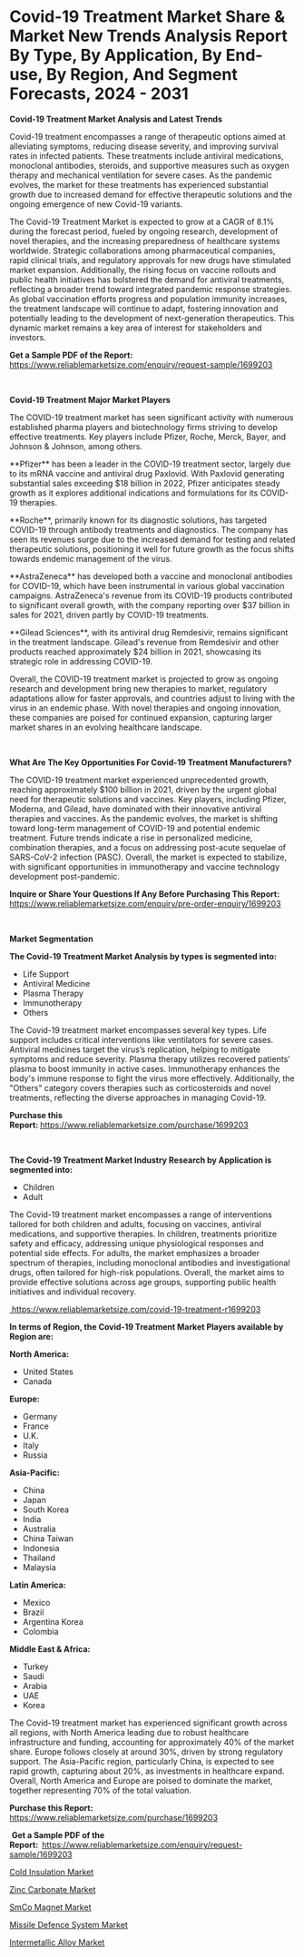 <p><h1>Covid-19 Treatment Market Share & Market New Trends Analysis Report By Type, By Application, By End-use, By Region, And Segment Forecasts, 2024 - 2031</h1></p><p><strong>Covid-19 Treatment Market Analysis and Latest Trends</strong></p>
<p><p>Covid-19 treatment encompasses a range of therapeutic options aimed at alleviating symptoms, reducing disease severity, and improving survival rates in infected patients. These treatments include antiviral medications, monoclonal antibodies, steroids, and supportive measures such as oxygen therapy and mechanical ventilation for severe cases. As the pandemic evolves, the market for these treatments has experienced substantial growth due to increased demand for effective therapeutic solutions and the ongoing emergence of new Covid-19 variants.</p><p>The Covid-19 Treatment Market is expected to grow at a CAGR of 8.1% during the forecast period, fueled by ongoing research, development of novel therapies, and the increasing preparedness of healthcare systems worldwide. Strategic collaborations among pharmaceutical companies, rapid clinical trials, and regulatory approvals for new drugs have stimulated market expansion. Additionally, the rising focus on vaccine rollouts and public health initiatives has bolstered the demand for antiviral treatments, reflecting a broader trend toward integrated pandemic response strategies. As global vaccination efforts progress and population immunity increases, the treatment landscape will continue to adapt, fostering innovation and potentially leading to the development of next-generation therapeutics. This dynamic market remains a key area of interest for stakeholders and investors.</p></p>
<p><strong>Get a Sample PDF of the Report:&nbsp;</strong> <a href="https://www.reliablemarketsize.com/enquiry/request-sample/1699203?utm_campaign=1131&utm_medium=2&utm_source=Github&utm_content=ia&utm_term=19112024&utm_id=covid-19-treatment">https://www.reliablemarketsize.com/enquiry/request-sample/1699203</a></p>
<p>&nbsp;</p>
<p><strong>Covid-19 Treatment Major Market Players</strong></p>
<p><p>The COVID-19 treatment market has seen significant activity with numerous established pharma players and biotechnology firms striving to develop effective treatments. Key players include Pfizer, Roche, Merck, Bayer, and Johnson & Johnson, among others. </p><p>**Pfizer** has been a leader in the COVID-19 treatment sector, largely due to its mRNA vaccine and antiviral drug Paxlovid. With Paxlovid generating substantial sales exceeding $18 billion in 2022, Pfizer anticipates steady growth as it explores additional indications and formulations for its COVID-19 therapies.</p><p>**Roche**, primarily known for its diagnostic solutions, has targeted COVID-19 through antibody treatments and diagnostics. The company has seen its revenues surge due to the increased demand for testing and related therapeutic solutions, positioning it well for future growth as the focus shifts towards endemic management of the virus.</p><p>**AstraZeneca** has developed both a vaccine and monoclonal antibodies for COVID-19, which have been instrumental in various global vaccination campaigns. AstraZeneca's revenue from its COVID-19 products contributed to significant overall growth, with the company reporting over $37 billion in sales for 2021, driven partly by COVID-19 treatments.</p><p>**Gilead Sciences**, with its antiviral drug Remdesivir, remains significant in the treatment landscape. Gilead's revenue from Remdesivir and other products reached approximately $24 billion in 2021, showcasing its strategic role in addressing COVID-19. </p><p>Overall, the COVID-19 treatment market is projected to grow as ongoing research and development bring new therapies to market, regulatory adaptations allow for faster approvals, and countries adjust to living with the virus in an endemic phase. With novel therapies and ongoing innovation, these companies are poised for continued expansion, capturing larger market shares in an evolving healthcare landscape.</p></p>
<p>&nbsp;</p>
<p><strong>What Are The Key Opportunities For Covid-19 Treatment Manufacturers?</strong></p>
<p><p>The COVID-19 treatment market experienced unprecedented growth, reaching approximately $100 billion in 2021, driven by the urgent global need for therapeutic solutions and vaccines. Key players, including Pfizer, Moderna, and Gilead, have dominated with their innovative antiviral therapies and vaccines. As the pandemic evolves, the market is shifting toward long-term management of COVID-19 and potential endemic treatment. Future trends indicate a rise in personalized medicine, combination therapies, and a focus on addressing post-acute sequelae of SARS-CoV-2 infection (PASC). Overall, the market is expected to stabilize, with significant opportunities in immunotherapy and vaccine technology development post-pandemic.</p></p>
<p><strong>Inquire or Share Your Questions If Any Before Purchasing This Report:</strong> <a href="https://www.reliablemarketsize.com/enquiry/pre-order-enquiry/1699203?utm_campaign=1131&utm_medium=2&utm_source=Github&utm_content=ia&utm_term=19112024&utm_id=covid-19-treatment">https://www.reliablemarketsize.com/enquiry/pre-order-enquiry/1699203</a></p>
<p>&nbsp;</p>
<p><strong>Market Segmentation</strong></p>
<p><strong>The Covid-19 Treatment Market Analysis by types is segmented into:</strong></p>
<p><ul><li>Life Support</li><li>Antiviral Medicine</li><li>Plasma Therapy</li><li>Immunotherapy</li><li>Others</li></ul></p>
<p><p>The Covid-19 treatment market encompasses several key types. Life support includes critical interventions like ventilators for severe cases. Antiviral medicines target the virus’s replication, helping to mitigate symptoms and reduce severity. Plasma therapy utilizes recovered patients’ plasma to boost immunity in active cases. Immunotherapy enhances the body's immune response to fight the virus more effectively. Additionally, the "Others" category covers therapies such as corticosteroids and novel treatments, reflecting the diverse approaches in managing Covid-19.</p></p>
<p><strong>Purchase this Report:&nbsp;</strong><a href="https://www.reliablemarketsize.com/purchase/1699203?utm_campaign=1131&utm_medium=2&utm_source=Github&utm_content=ia&utm_term=19112024&utm_id=covid-19-treatment">https://www.reliablemarketsize.com/purchase/1699203</a></p>
<p>&nbsp;</p>
<p><strong>The Covid-19 Treatment Market Industry Research by Application is segmented into:</strong></p>
<p><ul><li>Children</li><li>Adult</li></ul></p>
<p><p>The Covid-19 treatment market encompasses a range of interventions tailored for both children and adults, focusing on vaccines, antiviral medications, and supportive therapies. In children, treatments prioritize safety and efficacy, addressing unique physiological responses and potential side effects. For adults, the market emphasizes a broader spectrum of therapies, including monoclonal antibodies and investigational drugs, often tailored for high-risk populations. Overall, the market aims to provide effective solutions across age groups, supporting public health initiatives and individual recovery.</p></p>
<p><a href="https://www.reliablemarketsize.com/covid-19-treatment-r1699203?utm_campaign=1131&utm_medium=2&utm_source=Github&utm_content=ia&utm_term=19112024&utm_id=covid-19-treatment">&nbsp;https://www.reliablemarketsize.com/covid-19-treatment-r1699203</a></p>
<p><strong>In terms of Region, the Covid-19 Treatment Market Players available by Region are:</strong></p>
<p>
    <p> <strong> North America: </strong>
        <ul>
            <li>United States</li>
            <li>Canada</li>
        </ul>
        </p> 
    <p> <strong> Europe: </strong>
        <ul>
            <li>Germany</li>
            <li>France</li>
            <li>U.K.</li>
            <li>Italy</li>
            <li>Russia</li>
        </ul>
        </p> 
    <p> <strong> Asia-Pacific: </strong>
        <ul>
            <li>China</li>
            <li>Japan</li>
            <li>South Korea</li>
            <li>India</li>
            <li>Australia</li>
            <li>China Taiwan</li>
            <li>Indonesia</li>
            <li>Thailand</li>
            <li>Malaysia</li>
        </ul>
        </p> 
    <p> <strong> Latin America: </strong>
        <ul>
            <li>Mexico</li>
            <li>Brazil</li>
            <li>Argentina Korea</li>
            <li>Colombia</li>
        </ul>
        </p> 
    <p> <strong> Middle East & Africa: </strong>
        <ul>
            <li>Turkey</li>
            <li>Saudi</li>
            <li>Arabia</li>
            <li>UAE</li>
            <li>Korea</li>
        </ul>
    </p>
    </p>
<p><p>The Covid-19 treatment market has experienced significant growth across all regions, with North America leading due to robust healthcare infrastructure and funding, accounting for approximately 40% of the market share. Europe follows closely at around 30%, driven by strong regulatory support. The Asia-Pacific region, particularly China, is expected to see rapid growth, capturing about 20%, as investments in healthcare expand. Overall, North America and Europe are poised to dominate the market, together representing 70% of the total valuation.</p></p>
<p><strong>Purchase this Report: </strong><a href="https://www.reliablemarketsize.com/purchase/1699203?utm_campaign=1131&utm_medium=2&utm_source=Github&utm_content=ia&utm_term=19112024&utm_id=covid-19-treatment">https://www.reliablemarketsize.com/purchase/1699203</a></p>
<p>&nbsp;<strong>Get a Sample PDF of the Report:&nbsp;&nbsp;</strong><a href="https://www.reliablemarketsize.com/enquiry/request-sample/1699203?utm_campaign=1131&utm_medium=2&utm_source=Github&utm_content=ia&utm_term=19112024&utm_id=covid-19-treatment">https://www.reliablemarketsize.com/enquiry/request-sample/1699203</a></p>
<p><strong></strong></p>
<p><p><a href="https://issuu.com/reportprime-2/docs/cold-insulation-market-size-2030.pp_f01c683fee9837?utm_campaign=1131&utm_medium=2&utm_source=Github&utm_content=ia&utm_term=19112024&utm_id=covid-19-treatment">Cold Insulation Market</a></p><p><a href="https://www.linkedin.com/pulse/zinc-carbonate-market-size-share-trends-analysis-report-end-use-fmv2f?utm_campaign=1131&utm_medium=2&utm_source=Github&utm_content=ia&utm_term=19112024&utm_id=covid-19-treatment">Zinc Carbonate Market</a></p><p><a href="https://www.linkedin.com/pulse/smco-magnet-market-size-share-analysis-growth-trends-forecast-za89e?utm_campaign=1131&utm_medium=2&utm_source=Github&utm_content=ia&utm_term=19112024&utm_id=covid-19-treatment">SmCo Magnet Market</a></p><p><a href="https://issuu.com/reportprime-2/docs/missile-defence-system-market-size-_26ab5eb4a26f0f?utm_campaign=1131&utm_medium=2&utm_source=Github&utm_content=ia&utm_term=19112024&utm_id=covid-19-treatment">Missile Defence System Market</a></p><p><a href="https://www.linkedin.com/pulse/surfing-intermetallic-alloy-wave-riding-market-currents-t60ie?utm_campaign=1131&utm_medium=2&utm_source=Github&utm_content=ia&utm_term=19112024&utm_id=covid-19-treatment">Intermetallic Alloy Market</a></p></p>